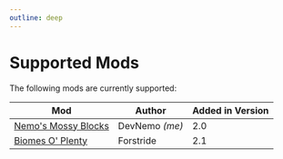 ```yaml
---
outline: deep
---
```


# Supported Mods

The following mods are currently supported:

| Mod                                                                                    | Author         | Added in Version |
| -------------------------------------------------------------------------------------- | -------------- | ---------------- |
| [Nemo's Mossy Blocks](https://www.curseforge.com/minecraft/mc-mods/nemos-mossy-blocks) | DevNemo _(me)_ | 2.0              |
| [Biomes O' Plenty](https://www.curseforge.com/minecraft/mc-mods/biomes-o-plenty)       | Forstride      | 2.1              |
